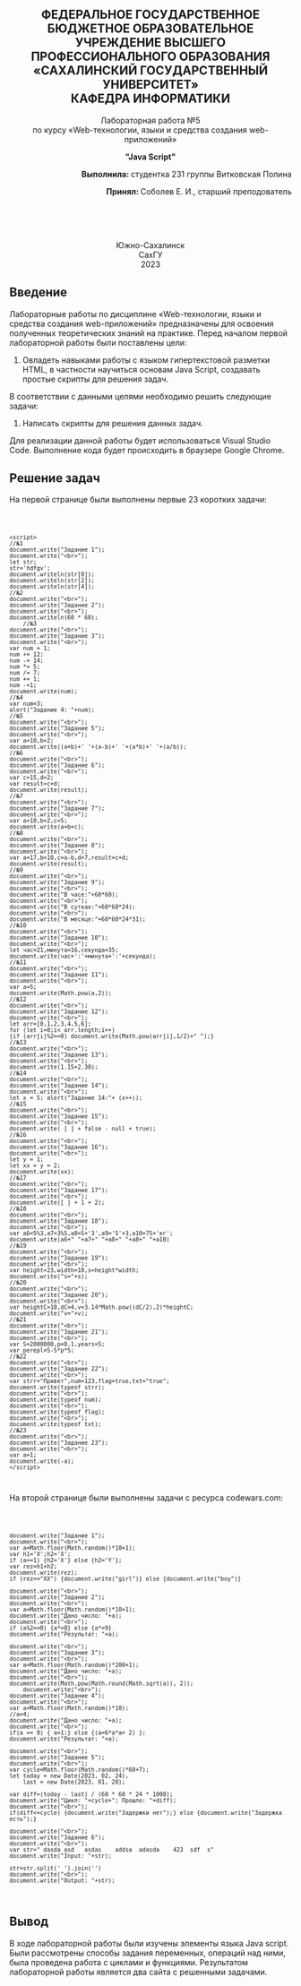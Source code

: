 <p></p>

<h2 align="center">ФЕДЕРАЛЬНОЕ ГОСУДАРСТВЕННОЕ БЮДЖЕТНОЕ ОБРАЗОВАТЕЛЬНОЕ УЧРЕЖДЕНИЕ ВЫСШЕГО ПРОФЕССИОНАЛЬНОГО ОБРАЗОВАНИЯ <br> «САХАЛИНСКИЙ ГОСУДАРСТВЕННЫЙ УНИВЕРСИТЕТ» <br> КАФЕДРА ИНФОРМАТИКИ </h2>
<p align="center">Лабораторная работа №5 <br>
по курсу «Web-технологии, языки и средства создания web-приложений» 

<p align="center"><b>"Java Script"</b><p>
<p align="right"><b>Выполнила: </b> студентка 231 группы Витковская Полина</p>
<p  align="right"><b>Принял: </b> Соболев Е. И., старший преподователь</p>
<br>
<br>
<br>
<p align="center">Южно-Сахалинск <br> СахГУ <br> 2023</p>
<h2> Введение </h2>
<p>Лабораторные работы по дисциплине «Web-технологии, языки и средства создания web-приложений» предназначены для освоения полученных теоретических знаний на практике. Перед началом первой лабораторной работы были поставлены цели: <br>
<ol>
  <li>Овладеть навыками работы с языком гипертекстовой разметки HTML, в частности научиться основам Java Script, создавать простые скрипты для решения задач.
</ol>
В соответствии с данными целями необходимо решить следующие задачи:
<ol>
   <li> Написать скрипты для решения данных задач.
   </ol>
Для реализации данной работы будет использоваться Visual Studio Code. Выполнение кода будет происходить в браузере Google Chrome.
</p>
<h2>Решение задач</h2>
<p>На первой странице были выполнены первые 23 коротких задачи: </p>
<code>

    <script>
    //№1
    document.write("Задание 1");
    document.write("<br>");
    let str;
    str='hdfgv';
    document.writeln(str[0]);
    document.writeln(str[2]);
    document.writeln(str[4]);
    //№2
    document.write("<br>");
    document.write("Задание 2");
    document.write("<br>");
    document.writeln(60 * 60);
        //№3
    document.write("<br>");
    document.write("Задание 3");
    document.write("<br>");
    var num = 1;
    num += 12;
    num -= 14;
    num *= 5;
    num /= 7;
    num += 1;
    num -=1;
    document.write(num);
    //№4
    var num=3;
    alert("Задание 4: "+num);
    //№5
    document.write("<br>");
    document.write("Задание 5");
    document.write("<br>");
    var a=10,b=2;
    document.write((a+b)+' '+(a-b)+' '+(a*b)+' '+(a/b));
    //№6
    document.write("<br>");
    document.write("Задание 6");
    document.write("<br>");
    var c=15,d=2;
    var result=c+d;
    document.write(result);
    //№7
    document.write("<br>");
    document.write("Задание 7");
    document.write("<br>");
    var a=10,b=2,c=5;
    document.write(a+b+c);
    //№8
    document.write("<br>");
    document.write("Задание 8");
    document.write("<br>");
    var a=17,b=10,c=a-b,d=7,result=c+d;
    document.write(result);
    //№9
    document.write("<br>");
    document.write("Задание 9");
    document.write("<br>");
    document.write("В часе:"+60*60);
    document.write("<br>");
    document.write("В сутках:"+60*60*24);
    document.write("<br>");
    document.write("В месяце:"+60*60*24*31);
    //№10
    document.write("<br>");
    document.write("Задание 10");
    document.write("<br>");
    let час=21,минута=16,секунда=35;
    document.write(час+':'+минута+':'+секунда);
    //№11
    document.write("<br>");
    document.write("Задание 11");
    document.write("<br>");
    var a=5;
    document.write(Math.pow(a,2));
    //№12
    document.write("<br>");
    document.write("Задание 12");
    document.write("<br>");
    let arr=[0,1,2,3,4,5,6];
    for (let i=0;i< arr.length;i++) 
    {if (arr[i]%2==0) document.write(Math.pow(arr[i],1/2)+" ");}
    //№13
    document.write("<br>");
    document.write("Задание 13");
    document.write("<br>");
    document.write(1.15+2.30);
    //№14
    document.write("<br>");
    document.write("Задание 14");
    document.write("<br>");
    let x = 5; alert("Задание 14:"+ (x++));
    //№15
    document.write("<br>");
    document.write("Задание 15");
    document.write("<br>");
    document.write( [ ] + false - null + true);
    //№16
    document.write("<br>");
    document.write("Задание 16");
    document.write("<br>");
    let y = 1; 
    let xx = y = 2; 
    document.write(xx);
    //№17
    document.write("<br>");
    document.write("Задание 17");
    document.write("<br>");
    document.write([ ] + 1 + 2);
    //№18
    document.write("<br>");
    document.write("Задание 18");
    document.write("<br>");
    var a6=5%3,a7=3%5,a8=5+'3',a9='5'+3,a10=75+'кг';
    document.write(a6+" "+a7+" "+a8+" "+a8+" "+a10)
    //№19
    document.write("<br>");
    document.write("Задание 19");
    document.write("<br>");
    var height=23,width=10,s=height*width;
    document.write("s="+s);
    //№20
    document.write("<br>");
    document.write("Задание 20");
    document.write("<br>");
    var heightC=10,dC=4,v=3.14*Math.pow((dC/2),2)*heightC;
    document.write("v="+v);
    //№21
    document.write("<br>");
    document.write("Задание 21");
    document.write("<br>");
    var S=2000000,p=0.1,years=5;
    var perepl=S-S*p*5;
    //№22
    document.write("<br>");
    document.write("Задание 22");
    document.write("<br>");
    var strr="Привет",num=123,flag=true,txt="true";
    document.write(typeof strr);
    document.write("<br>");
    document.write(typeof num);
    document.write("<br>");
    document.write(typeof flag);
    document.write("<br>");
    document.write(typeof txt);
    //№23
    document.write("<br>");
    document.write("Задание 23");
    document.write("<br>");
    var a=1;
    document.write(-a);
    </script>
</code>
<p>На второй странице были выполнены задачи с ресурса codewars.com:</p>
<code>

    
    document.write("Задание 1");
    document.write("<br>");
    var a=Math.floor(Math.random()*10+1);
    var h1='X';h2='X';
    if (a==1) {h2='X'} else {h2='Y'};
    var rez=h1+h2;
    document.write(rez);
    if (rez=="XX") {document.write("girl")} else {document.write("boy")}
    
    document.write("<br>");
    document.write("Задание 2");
    document.write("<br>");
    var a=Math.floor(Math.random()*10+1);
    document.write("Дано число: "+a);
    document.write("<br>");
    if (a%2==0) {a*=8} else {a*=9}
    document.write("Результат: "+a);

    document.write("<br>");
    document.write("Задание 3");
    document.write("<br>");
    var a=Math.floor(Math.random()*200+1);
    document.write("Дано число: "+a);
    document.write("<br>");
    document.write(Math.pow(Math.round(Math.sqrt(a)), 2));
        document.write("<br>");
    document.write("Задание 4");
    document.write("<br>");
    var a=Math.floor(Math.random()*10);
    //a=4;
    document.write("Дано число: "+a);
    document.write("<br>");
    if(a == 0) { a=1;} else {(a=6*a*a+ 2) };
    document.write("Результат: "+a);

    document.write("<br>");
    document.write("Задание 5");
    document.write("<br>");
    var cycle=Math.floor(Math.random()*60+7);
    let today = new Date(2023, 02, 24),
        last = new Date(2023, 01, 20);

    var diff=(today - last) / (60 * 60 * 24 * 1000);
    document.write("Цикл: "+cycle+"; Прошло: "+diff);
    document.write("<br>");
    if(diff<=cycle) {document.write("Задержки нет");} else {document.write("Задержка есть");}

    document.write("<br>");
    document.write("Задание 6");
    document.write("<br>");
    var str=" dasda asd   asdas    addsa  adasda    423  sdf  s"
    document.write("Input: "+str);
    
    str=str.split(' ').join('')
    document.write("<br>");
    document.write("Output: "+str);
</code>
<h2>Вывод</h2>
<p>В ходе лабораторной работы были изучены элементы языка Java script. Были рассмотрены способы задания переменных, операций над ними, была проведена работа с циклами и функциями. Результатом лабораторной работы является два сайта с решенными задачами.</p>
